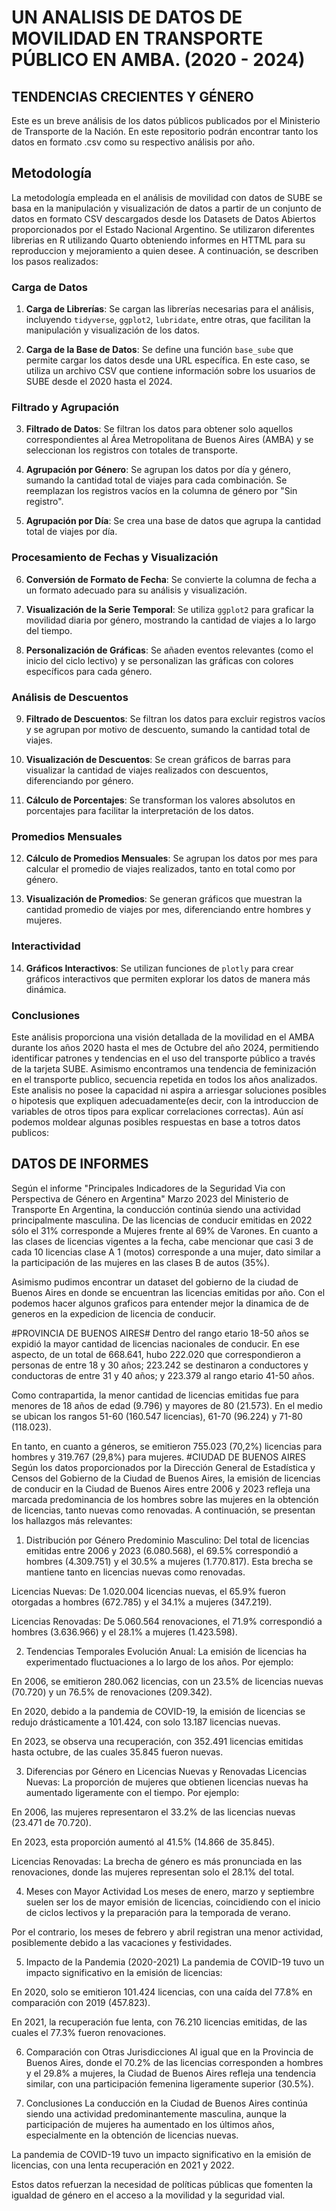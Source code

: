 # UN ANALISIS DE DATOS DE MOVILIDAD EN TRANSPORTE PÚBLICO EN AMBA. (2020 - 2024)
## TENDENCIAS CRECIENTES Y GÉNERO 

Este es un breve análisis de los datos públicos publicados por el Ministerio de Transporte de la Nación. En este repositorio podrán encontrar tanto los datos en formato .csv como su respectivo análisis por año.

## Metodología

La metodología empleada en el análisis de movilidad con datos de SUBE se basa en la manipulación y visualización de datos a partir de un conjunto de datos en formato CSV descargados desde los Datasets de Datos Abiertos proporcionados por el Estado Nacional Argentino. Se utilizaron diferentes librerias en R utilizando Quarto obteniendo informes en HTTML para su reproduccion y mejoramiento a quien desee. A continuación, se describen los pasos realizados:

### Carga de Datos

1. **Carga de Librerías**: Se cargan las librerías necesarias para el análisis, incluyendo `tidyverse`, `ggplot2`, `lubridate`, entre otras, que facilitan la manipulación y visualización de los datos.

2. **Carga de la Base de Datos**: Se define una función `base_sube` que permite cargar los datos desde una URL específica. En este caso, se utiliza un archivo CSV que contiene información sobre los usuarios de SUBE desde el 2020 hasta el 2024.

### Filtrado y Agrupación

3. **Filtrado de Datos**: Se filtran los datos para obtener solo aquellos correspondientes al Área Metropolitana de Buenos Aires (AMBA) y se seleccionan los registros con totales de transporte.

4. **Agrupación por Género**: Se agrupan los datos por día y género, sumando la cantidad total de viajes para cada combinación. Se reemplazan los registros vacíos en la columna de género por "Sin registro".

5. **Agrupación por Día**: Se crea una base de datos que agrupa la cantidad total de viajes por día.

### Procesamiento de Fechas y Visualización

6. **Conversión de Formato de Fecha**: Se convierte la columna de fecha a un formato adecuado para su análisis y visualización.

7. **Visualización de la Serie Temporal**: Se utiliza `ggplot2` para graficar la movilidad diaria por género, mostrando la cantidad de viajes a lo largo del tiempo.

8. **Personalización de Gráficas**: Se añaden eventos relevantes (como el inicio del ciclo lectivo) y se personalizan las gráficas con colores específicos para cada género.

### Análisis de Descuentos

9. **Filtrado de Descuentos**: Se filtran los datos para excluir registros vacíos y se agrupan por motivo de descuento, sumando la cantidad total de viajes.

10. **Visualización de Descuentos**: Se crean gráficos de barras para visualizar la cantidad de viajes realizados con descuentos, diferenciando por género.

11. **Cálculo de Porcentajes**: Se transforman los valores absolutos en porcentajes para facilitar la interpretación de los datos.

### Promedios Mensuales

12. **Cálculo de Promedios Mensuales**: Se agrupan los datos por mes para calcular el promedio de viajes realizados, tanto en total como por género.

13. **Visualización de Promedios**: Se generan gráficos que muestran la cantidad promedio de viajes por mes, diferenciando entre hombres y mujeres.

### Interactividad

14. **Gráficos Interactivos**: Se utilizan funciones de `plotly` para crear gráficos interactivos que permiten explorar los datos de manera más dinámica.

### Conclusiones

Este análisis proporciona una visión detallada de la movilidad en el AMBA durante los años 2020 hasta el mes de Octubre del año 2024, permitiendo identificar patrones y tendencias en el uso del transporte público a través de la tarjeta SUBE.
Asimismo encontramos una tendencia de feminización en el transporte publico, secuencia repetida en todos los años analizados. Este analisis no posee la capacidad ni aspira a arriesgar soluciones posibles o hipotesis que expliquen adecuadamente(es decir, con la introduccion de variables de otros tipos para explicar correlaciones correctas). Aún así podemos moldear algunas posibles respuestas en base a totros datos publicos:

## DATOS DE INFORMES
Según el informe "Principales Indicadores de la Seguridad Via con Perspectiva de Género en Argentina" Marzo 2023 del Ministerio de Transporte
En Argentina, la conducción continúa siendo una actividad principalmente masculina. De las licencias de conducir emitidas en 2022 sólo el 31% corresponde a Mujeres frente al 69% de Varones.
En cuanto a las clases de licencias vigentes a la fecha, cabe mencionar que casi 3 de cada 10 licencias clase A 1 (motos) corresponde a una mujer, dato similar a la participación de las mujeres en las clases B de autos (35%). 

Asimismo pudimos encontrar un dataset del gobierno de la ciudad de Buenos Aires en donde se encuentran las licencias emitidas por año. Con el podemos hacer algunos graficos para entender mejor la dinamica de de generos en la expedicion de licencia de conducir.


#PROVINCIA DE BUENOS AIRES#
Dentro del rango etario 18-50 años se expidió la mayor cantidad de licencias nacionales de conducir. En ese aspecto, de un total de 668.641, hubo 222.020 que correspondieron a personas de entre 18 y 30 años; 223.242 se destinaron a conductores y conductoras de entre 31 y 40 años; y 223.379 al rango etario 41-50 años.

Como contrapartida, la menor cantidad de licencias emitidas fue para menores de 18 años de edad (9.796) y mayores de 80 (21.573). En el medio se ubican los rangos 51-60 (160.547 licencias), 61-70 (96.224) y 71-80 (118.023).

En tanto, en cuanto a géneros, se emitieron 755.023 (70,2%) licencias para hombres y 319.767 (29,8%) para mujeres.
#CIUDAD DE BUENOS AIRES
Según los datos proporcionados por la Dirección General de Estadística y Censos del Gobierno de la Ciudad de Buenos Aires, la emisión de licencias de conducir en la Ciudad de Buenos Aires entre 2006 y 2023 refleja una marcada predominancia de los hombres sobre las mujeres en la obtención de licencias, tanto nuevas como renovadas. A continuación, se presentan los hallazgos más relevantes:

1. Distribución por Género
Predominio Masculino: Del total de licencias emitidas entre 2006 y 2023 (6.080.568), el 69.5% correspondió a hombres (4.309.751) y el 30.5% a mujeres (1.770.817). Esta brecha se mantiene tanto en licencias nuevas como renovadas.

Licencias Nuevas: De 1.020.004 licencias nuevas, el 65.9% fueron otorgadas a hombres (672.785) y el 34.1% a mujeres (347.219).

Licencias Renovadas: De 5.060.564 renovaciones, el 71.9% correspondió a hombres (3.636.966) y el 28.1% a mujeres (1.423.598).

2. Tendencias Temporales
Evolución Anual: La emisión de licencias ha experimentado fluctuaciones a lo largo de los años. Por ejemplo:

En 2006, se emitieron 280.062 licencias, con un 23.5% de licencias nuevas (70.720) y un 76.5% de renovaciones (209.342).

En 2020, debido a la pandemia de COVID-19, la emisión de licencias se redujo drásticamente a 101.424, con solo 13.187 licencias nuevas.

En 2023, se observa una recuperación, con 352.491 licencias emitidas hasta octubre, de las cuales 35.845 fueron nuevas.

3. Diferencias por Género en Licencias Nuevas y Renovadas
Licencias Nuevas: La proporción de mujeres que obtienen licencias nuevas ha aumentado ligeramente con el tiempo. Por ejemplo:

En 2006, las mujeres representaron el 33.2% de las licencias nuevas (23.471 de 70.720).

En 2023, esta proporción aumentó al 41.5% (14.866 de 35.845).

Licencias Renovadas: La brecha de género es más pronunciada en las renovaciones, donde las mujeres representan solo el 28.1% del total.

4. Meses con Mayor Actividad
Los meses de enero, marzo y septiembre suelen ser los de mayor emisión de licencias, coincidiendo con el inicio de ciclos lectivos y la preparación para la temporada de verano.

Por el contrario, los meses de febrero y abril registran una menor actividad, posiblemente debido a las vacaciones y festividades.

5. Impacto de la Pandemia (2020-2021)
La pandemia de COVID-19 tuvo un impacto significativo en la emisión de licencias:

En 2020, solo se emitieron 101.424 licencias, con una caída del 77.8% en comparación con 2019 (457.823).

En 2021, la recuperación fue lenta, con 76.210 licencias emitidas, de las cuales el 77.3% fueron renovaciones.

6. Comparación con Otras Jurisdicciones
Al igual que en la Provincia de Buenos Aires, donde el 70.2% de las licencias corresponden a hombres y el 29.8% a mujeres, la Ciudad de Buenos Aires refleja una tendencia similar, con una participación femenina ligeramente superior (30.5%).

7. Conclusiones
La conducción en la Ciudad de Buenos Aires continúa siendo una actividad predominantemente masculina, aunque la participación de mujeres ha aumentado en los últimos años, especialmente en la obtención de licencias nuevas.

La pandemia de COVID-19 tuvo un impacto significativo en la emisión de licencias, con una lenta recuperación en 2021 y 2022.

Estos datos refuerzan la necesidad de políticas públicas que fomenten la igualdad de género en el acceso a la movilidad y la seguridad vial.


